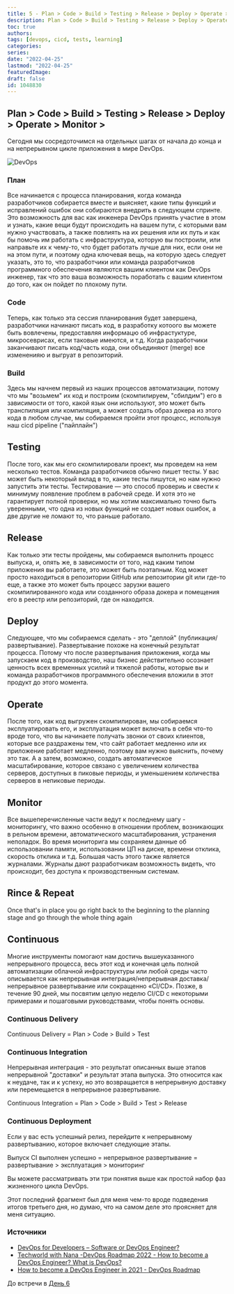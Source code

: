 ```yaml
---
title: 5 - Plan > Code > Build > Testing > Release > Deploy > Operate > Monitor
description: Plan > Code > Build > Testing > Release > Deploy > Operate > Monitor
toc: true
authors:
tags: [devops, cicd, tests, learning]
categories:
series:
date: "2022-04-25"
lastmod: "2022-04-25"
featuredImage:
draft: false
id: 1048830
---
```


## Plan > Code > Build > Testing > Release > Deploy > Operate > Monitor > 

Сегодня мы сосредоточимся на отдельных шагах от начала до конца и на непрерывном цикле приложения в мире DevOps.

![DevOps](../images/Day5_DevOps8.png)

### План

Все начинается с процесса планирования, когда команда разработчиков собирается вместе и выясняет, какие типы функций и исправлений ошибок они собираются внедрить в следующем спринте. Это возможность для вас как инженера DevOps принять участие в этом и узнать, какие вещи будут происходить на вашем пути, с которыми вам нужно участвовать, а также повлиять на их решения или их путь и как бы помочь им работать с инфраструктура, которую вы построили, или направьте их к чему-то, что будет работать лучше для них, если они не на этом пути, и поэтому одна ключевая вещь, на которую здесь следует указать, это то, что разработчики или команда разработчиков программного обеспечения являются вашим клиентом как DevOps инженер, так что это ваша возможность поработать с вашим клиентом до того, как он пойдет по плохому пути.

### Code

Теперь, как только эта сессия планирования будет завершена, разработчики начинают писать код, в разработку котоого вы можете быть вовлечены, предоставляя информацю об инфрастуктуре, микросеврисах, если таковые имеются, и т.д.
Когда разработчики заканчивают писать код/часть кода, они объединяют (merge) все измененияю и выгруат в репозиторий.

### Build

Здесь мы начнем первый из наших процессов автоматизации, потому что мы "возьмем" их код и построим (скомпилируем, "сбилдим") его в зависимости от того, какой язык они используют, это может быть транспиляция или компиляция, а может создать образ докера из этого кода в любом случае, мы собираемся пройти этот процесс, используя наш cicd pipeline ("пайплайн")

## Testing

После того, как мы его скомпилировали проект, мы проведем на нем несколько тестов. Команда разработчиков обычно пишет тесты. У вас может быть некоторый вклад в то, какие тесты пишутся, но нам нужно запустить эти тесты. Тестирование — это способ провериь и свести к минимуму появление проблем в рабочей среде. И хотя это не гарантирует полной проверки, но мы хотим максимально точно быть уверенными, что одна из новых функций не создает новых ошибок, а две другие не ломают то, что раньше работало.

## Release

Как только эти тесты пройдены, мы собираемся выполнить процесс выпуска, и, опять же, в зависимости от того, над каким типом приложения вы работаете, это может быть поэтапным. Код может просто находиться в репозитории GitHub или репозитории git или где-то еще, а также это может быть процесс зарузки вашего скомпилированного кода или созданного образа докера и помещения его в реестр или репозиторий, где он находится.

## Deploy

Следующее, что мы собираемся сделать - это "деплой" (публикация/развертывание). Развертывание похоже на конечный результат процесса. Потому что после развертывания приложения, когда мы запускаем код в производство, наш бизнес действительно осознает ценность всех временных усилий и тяжелой работы, которые вы и команда разработчиков программного обеспечения вложили в этот продукт до этого момента.

## Operate

После того, как код выгружен  скомпилирован, мы собираемся эксплуатировать его, и эксплуатация может включать в себя что-то вроде того, что вы начинаете получать звонки от своих клиентов, которые все раздражены тем, что сайт работает медленно или их приложение работает медленно, поэтому вам нужно выяснить, почему это так.
А а затем, возможно, создать автоматическое масштабирование, которое связано с увеличением количества серверов, доступных в пиковые периоды, и уменьшением количества серверов в непиковые периоды.

## Monitor

Все вышеперечисленные части ведут к последнему шагу - мониторингу, что важно особенно в отношении проблем, возникающих в рельном времени, автоматического масштабирования, устранения неполадок.
Во время мониторига мы сохраняем данные об использовании памяти, использовании ЦП на диске, времени отклика, скорость отклика и т.д. Большая часть этого также является журналами. Журналы дают разработчикам возможность видеть, что происходит, без доступа к производственным системам.

## Rince & Repeat

Once that's in place you go right back to the beginning to the planning stage and go through the whole thing again

## Continuous

Многие инструменты помогают нам достичь вышеуказанного непрерывного процесса, весь этот код и конечная цель полной автоматизации облачной инфраструктуры или любой среды часто описывается как непрерывная интеграция/непрерывная доставка/непрерывное развертывание или сокращенно «CI/CD». Позже, в течение 90 дней, мы посвятим целую неделю CI/CD с некоторыми примерами и пошаговыми руководствами, чтобы понять основы.

### Continuous Delivery

Continuous Delivery = Plan > Code > Build > Test 

### Continuous Integration

Непрерывная интеграция - это результат описанных выше этапов непрерывной "доставки" и результат этапа выпуска. Это относится как к неудаче, так и к успеху, но это возвращается в непрерывную доставку или перемещается в непрерывное развертывание.

Continuous Integration = Plan > Code > Build > Test > Release 

### Continuous Deployment 

Если у вас есть успешный релиз, перейдите к непрерывному развертыванию, которое включает следующие этапы.

Выпуск CI выполнен успешно = непрерывное развертывание = развертывание > эксплуатация > мониторинг

Вы можете рассматривать эти три понятия выше как простой набор фаз жизненного цикла DevOps.

Этот последний фрагмент был для меня чем-то вроде подведения итогов третьего дня, но думаю, что на самом деле это проясняет для меня ситуацию.


### Источники

- [DevOps for Developers – Software or DevOps Engineer?](https://www.youtube.com/watch?v=a0-uE3rOyeU)
- [Techworld with Nana -DevOps Roadmap 2022 - How to become a DevOps Engineer? What is DevOps? ](https://www.youtube.com/watch?v=9pZ2xmsSDdo&t=125s)
- [How to become a DevOps Engineer in 2021 - DevOps Roadmap](https://www.youtube.com/watch?v=5pxbp6FyTfk)

До встречи в [День 6](../day06)
